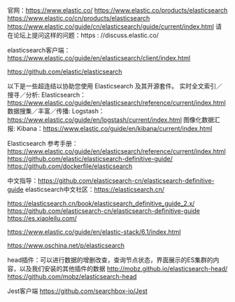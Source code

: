 官网：https://www.elastic.co/
https://www.elastic.co/products/elasticsearch
https://www.elastic.co/cn/products/elasticsearch
https://www.elastic.co/guide/cn/elasticsearch/guide/current/index.html
请在论坛上提问这样的问题：https : //discuss.elastic.co/

elasticsearch客户端：https://www.elastic.co/guide/en/elasticsearch/client/index.html

https://github.com/elastic/elasticsearch

以下是一些超连结以协助您使用 Elasticsearch 及其开源套件。
实时全文索引／搜寻／分析: Elasticsearch：https://www.elastic.co/guide/en/elasticsearch/reference/current/index.html
数据搜集／丰富／传播: Logstash：https://www.elastic.co/guide/en/logstash/current/index.html
图像化数据汇报: Kibana：https://www.elastic.co/guide/en/kibana/current/index.html


Elasticsearch 参考手册：
https://www.elastic.co/guide/en/elasticsearch/reference/current/index.html
https://github.com/elastic/elasticsearch-definitive-guide/
https://github.com/dockerfile/elasticsearch

中文指导：https://github.com/elasticsearch-cn/elasticsearch-definitive-guide
elasticsearch中文社区：https://elasticsearch.cn/

https://elasticsearch.cn/book/elasticsearch_definitive_guide_2.x/
https://github.com/elasticsearch-cn/elasticsearch-definitive-guide
https://es.xiaoleilu.com/

https://www.elastic.co/guide/en/elastic-stack/6.1/index.html

https://www.oschina.net/p/elasticsearch


head插件：可以进行数据的增删改查，查询节点状态，界面展示的ES集群的内容，以及我们安装的其他插件的数据
http://mobz.github.io/elasticsearch-head/
https://github.com/mobz/elasticsearch-head


Jest客户端
https://github.com/searchbox-io/Jest

